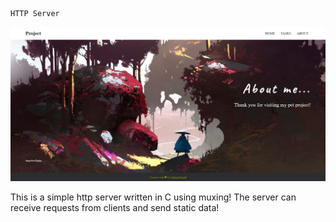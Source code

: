                                                                               HTTP Server
![GitHub Logo](wwwroot/statics/images/logo.png)

This is a simple http server written in C using muxing!
The server can receive requests from clients and send static data!
